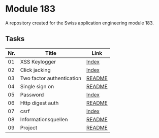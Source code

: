 # Module 183
A repository created for the Swiss application engineering module 183.

## Tasks
| Nr.  | Title  | Link  |
|---|---|---|
| 01  | XSS Keylogger  | [Index](https://github.com/joshrost/gibz-m183/blob/master/01-xss-keylogger/index.html)  |
| 02  | Click jacking  | [Index](https://github.com/joshrost/gibz-m183/blob/master/02-clickjacking/index.html)  |
| 03  | Two factor authentication  | [README](https://github.com/joshrost/gibz-m183/blob/master/03-2FA)  |
| 04  | Single sign on  | [README](https://github.com/joshrost/gibz-m183/blob/master/04-sso)  |
| 05  | Password  | [Index](https://github.com/joshrost/gibz-m183/blob/master/05-password/index.html)  |
| 06  | Http digest auth  | [README](https://github.com/joshrost/gibz-m183/tree/master/06-http-digest-authentication)  |
| 07  | csrf  | [Index](https://github.com/joshrost/gibz-m183/blob/master/07-csrf/index.html)  |
| 08  | Informationsquellen  | [README](https://github.com/joshrost/gibz-m183/tree/master/08-informationsquellen)  |
| 09  | Project  | [README](https://github.com/joshrost/gibz-m183/tree/master/09-projektarbeit)  |
